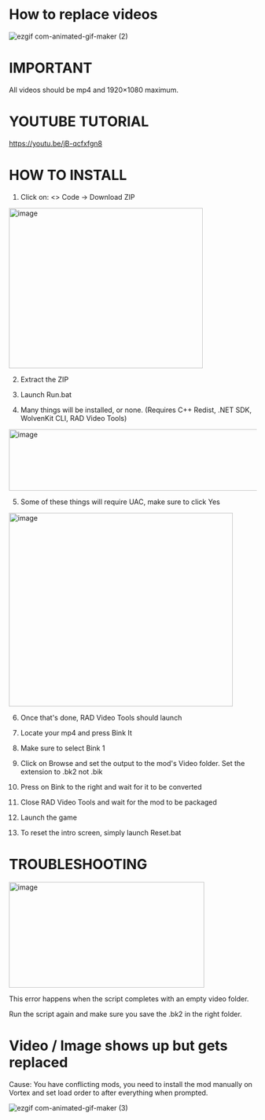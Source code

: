 # How to replace videos

![ezgif com-animated-gif-maker (2)](https://github.com/user-attachments/assets/a18c34b6-54cd-4f5f-8856-f290394160f3)

# IMPORTANT

All videos should be mp4 and 1920×1080 maximum.

# YOUTUBE TUTORIAL

https://youtu.be/jB-qcfxfgn8

# HOW TO INSTALL

1. Click on: <> Code -> Download ZIP

<img width="394" height="326" alt="image" src="https://github.com/user-attachments/assets/8eb5aa7e-643c-433e-994d-8d930f2605ac" />

2. Extract the ZIP

3. Launch Run.bat

4. Many things will be installed, or none. (Requires C++ Redist, .NET SDK, WolvenKit CLI, RAD Video Tools)

<img width="730" height="125" alt="image" src="https://github.com/user-attachments/assets/0f4beb9a-6bd6-40f3-be91-02ce38d97c5c" />

5. Some of these things will require UAC, make sure to click Yes

<img width="455" height="394" alt="image" src="https://github.com/user-attachments/assets/5968df0a-97f5-425c-a7aa-f9ff33f856b3" />

6. Once that's done, RAD Video Tools should launch

7. Locate your mp4 and press Bink It

8. Make sure to select Bink 1

9. Click on Browse and set the output to the mod's Video folder. Set the extension to .bk2 not .bik

10. Press on Bink to the right and wait for it to be converted

11. Close RAD Video Tools and wait for the mod to be packaged

12. Launch the game

13. To reset the intro screen, simply launch Reset.bat

# TROUBLESHOOTING

<img width="397" height="215" alt="image" src="https://github.com/user-attachments/assets/60600675-6895-40db-ad83-81c315796cfd" />

This error happens when the script completes with an empty video folder. 

Run the script again and make sure you save the .bk2 in the right folder.

# Video / Image shows up but gets replaced

Cause: You have conflicting mods, you need to install the mod manually on Vortex and set load order to after everything when prompted.

![ezgif com-animated-gif-maker (3)](https://github.com/user-attachments/assets/74ace584-18f8-4d7d-b428-4932bbc7f1d5)
